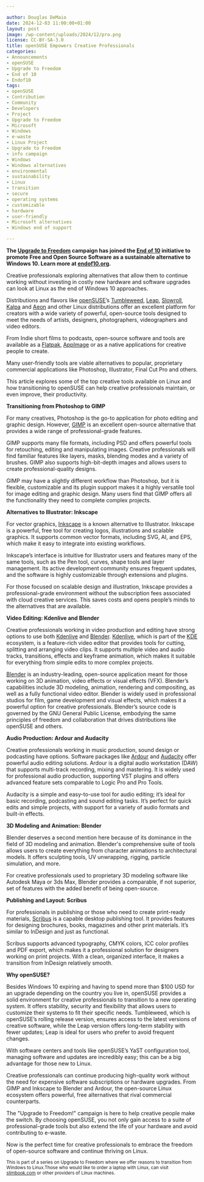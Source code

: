 ```yaml
---

author: Douglas DeMaio
date: 2024-12-03 11:00:00+01:00
layout: post
image: /wp-content/uploads/2024/12/pro.png
license: CC-BY-SA-3.0
title: openSUSE Empowers Creative Professionals
categories:
- Announcements
- openSUSE
- Upgrade to Freedom
- End of 10
- Endof10
tags:
- openSUSE
- Contribution
- Community
- Developers
- Project
- Upgrade to Freedom
- Microsoft
- Windows
- e-waste
- Linux Project
- Upgrade to Freedom 
- info campaign
- Windows
- Windows alternatives
- environmental 
- sustainability
- Linux 
- transition
- secure 
- operating systems 
- customizable 
- hardware
- user-friendly 
- Microsoft alternatives
- Windows end of support

---
```


**The [Upgrade to Freedom](https://news.opensuse.org/category/upgrade-to-freedom) campaign has joined the [End of 10](https://endof10.org) initiative to promote Free and Open Source Software as a sustainable alternative to Windows 10. Learn more at [endof10.org](https://endof10.org).**

Creative professionals exploring alternatives that allow them to continue working without investing in costly new hardware and software upgrades can look at Linux as the end of Windows 10 approaches. 

Distributions and flavors like [openSUSE](https://get.opensuse.org/)’s [Tumbleweed](https://get.opensuse.org/tumbleweed/), [Leap](https://get.opensuse.org/leap/), [Slowroll](https://en.opensuse.org/Archive:Old_Slowroll_Page), [Kalpa](https://get.opensuse.org/microos/) and [Aeon](https://aeondesktop.org) and other Linux distributions offer an excellent platform for creators with a wide variety of powerful, open-source tools designed to meet the needs of artists, designers, photographers, videographers and video editors. 

From Indie short films to podcasts, open-source software and tools are available as a [Flatpak](https://flatpak.org/), [AppImage](https://appimage.org/) or as a native applications for creative people to create.

Many user-friendly tools are viable alternatives to popular, proprietary commercial applications like Photoshop, Illustrator, Final Cut Pro and others.

This article explores some of the top creative tools available on Linux and how transitioning to openSUSE can help creative professionals maintain, or even improve, their productivity.

**Transitioning from Photoshop to GIMP**

For many creatives, Photoshop is the go-to application for photo editing and graphic design. However, [GIMP](https://www.gimp.org/) is an excellent open-source alternative that provides a wide range of professional-grade features.

GIMP supports many file formats, including PSD and offers powerful tools for retouching, editing and manipulating images. Creative professionals will find familiar features like layers, masks, blending modes and a variety of brushes. GIMP also supports high-bit-depth images and allows users to create professional-quality designs.

GIMP may have a slightly different workflow than Photoshop, but it is flexible, customizable and its plugin support makes it a highly versatile tool for image editing and graphic design. Many users find that GIMP offers all the functionality they need to complete complex projects.

**Alternatives to Illustrator: Inkscape**

For vector graphics, [Inkscape](https://inkscape.org/) is a known alternative to Illustrator. Inkscape is a powerful, free tool for creating logos, illustrations and scalable graphics. It supports common vector formats, including SVG, AI, and EPS, which make it easy to integrate into existing workflows.

Inkscape’s interface is intuitive for Illustrator users and features many of the same tools, such as the Pen tool, curves, shape tools and layer management. Its active development community ensures frequent updates, and the software is highly customizable through extensions and plugins.

For those focused on scalable design and illustration, Inkscape provides a professional-grade environment without the subscription fees associated with cloud creative services. This saves costs and opens people’s minds to the alternatives that are available.

**Video Editing: Kdenlive and Blender**

Creative professionals working in video production and editing have strong options to use both [Kdenlive](https://kdenlive.org/en/) and [Blender](https://www.blender.org/). [Kdenlive](https://kdenlive.org/en/), which is part of the [KDE](https://kde.org/) ecosystem, is a feature-rich video editor that provides tools for cutting, splitting and arranging video clips. It supports multiple video and audio tracks, transitions, effects and keyframe animation, which makes it suitable for everything from simple edits to more complex projects.

[Blender](https://www.blender.org/) is an industry-leading, open-source application meant for those working on 3D animation, video effects or visual effects (VFX). Blender’s capabilities include 3D modeling, animation, rendering and compositing, as well as a fully functional video editor. Blender is widely used in professional studios for film, game development and visual effects, which makes it a powerful option for creative professionals. Blender’s source code is governed by the GNU General Public License, embodying the same principles of freedom and collaboration that drives distributions like openSUSE and others. 

**Audio Production: Ardour and Audacity**

Creative professionals working in music production, sound design or podcasting have options. Software packages like [Ardour](https://ardour.org/) and [Audacity](https://www.audacityteam.org/) offer powerful audio editing solutions. Ardour is a digital audio workstation (DAW) that supports multi-track recording, mixing and mastering. It is widely used for professional audio production, supporting VST plugins and offers advanced feature sets comparable to Logic Pro and Pro Tools.

Audacity is a simple and easy-to-use tool for audio editing; it’s ideal for basic recording, podcasting and sound editing tasks. It’s perfect for quick edits and simple projects, with support for a variety of audio formats and built-in effects.

**3D Modeling and Animation: Blender**

Blender deserves a second mention here because of its dominance in the field of 3D modeling and animation. Blender's comprehensive suite of tools allows users to create everything from character animations to architectural models. It offers sculpting tools, UV unwrapping, rigging, particle simulation, and more.

For creative professionals used to proprietary 3D modeling software like Autodesk Maya or 3ds Max, Blender provides a comparable, if not superior, set of features with the added benefit of being open-source.

**Publishing and Layout: Scribus**

For professionals in publishing or those who need to create print-ready materials, [Scribus](https://www.scribus.net/) is a capable desktop publishing tool. It provides features for designing brochures, books, magazines and other print materials. It’s similar to InDesign and just as functional.

Scribus supports advanced typography, CMYK colors, ICC color profiles and PDF export, which makes it a professional solution for designers working on print projects. With a clean, organized interface, it makes a transition from InDesign relatively smooth.

**Why openSUSE?**

Besides Windows 10 expiring and having to spend more than $100 USD for an upgrade depending on the country you live in, openSUSE provides a solid environment for creative professionals to transition to a new operating system. It offers stability, security and flexibility that allows users to customize their systems to fit their specific needs. Tumbleweed, which is openSUSE’s rolling release version, ensures access to the latest versions of creative software, while the Leap version offers long-term stability with fewer updates; Leap is ideal for users who prefer to avoid frequent changes.

With software centers and tools like openSUSE’s YaST configuration tool, managing software and updates are incredibly easy; this can be a big advantage for those new to Linux.

Creative professionals can continue producing high-quality work without the need for expensive software subscriptions or hardware upgrades. From GIMP and Inkscape to Blender and Ardour, the open-source Linux ecosystem offers powerful, free alternatives that rival commercial counterparts.

The "Upgrade to Freedom!" campaign is here to help creative people make the switch. By choosing openSUSE, you not only gain access to a suite of professional-grade tools but also extend the life of your hardware and avoid contributing to e-waste.

Now is the perfect time for creative professionals to embrace the freedom of open-source software and continue thriving on Linux.

<small>This is part of a series on Upgrade to Freedom where we offer reasons to transition from Windows to Linux.Those who would like to order a laptop with Linux, can visit [slimbook.com](https://slimbook.com) or other providers of Linux machines.</small>

<meta name="openSUSE, Open Source, development, Windows 10 end of support, Linux transition, Upgrade to Freedom campaign, Linux distributions, e-waste reduction, hardware sustainability, Ubuntu, Fedora, AlmaLinux, environmental benefits, secure operating systems, customizable Linux, Joanna Murzyn, KDE Akademy, electronic waste, open source, Linux alternatives, computer longevity, user-friendly Linux, live tutorials, ISO installation, Leap, Tumbleweed, Linux gaming, Linux for developers" content="HTML,CSS,XML,JavaScript">

